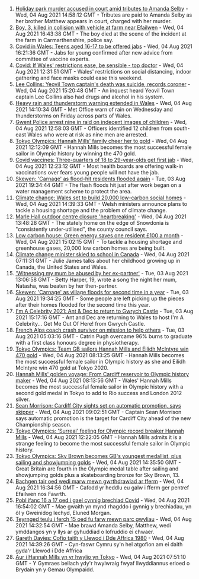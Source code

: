 1. [Holiday park murder accused in court amid tributes to Amanda Selby](https://www.bbc.co.uk/news/uk-wales-58083395) - Wed, 04 Aug 2021 14:58:12 GMT - Tributes are paid to Amanda Selby as her brother Matthew appears in court, charged with her murder.
2. [Boy, 3, killed in collision with vehicle at farm near Efailwen](https://www.bbc.co.uk/news/uk-wales-58089814) - Wed, 04 Aug 2021 16:43:38 GMT - The boy died at the scene of the incident at the farm in Carmarthenshire, police say.
3. [Covid in Wales: Teens aged 16-17 to be offered jabs](https://www.bbc.co.uk/news/uk-wales-politics-58088296) - Wed, 04 Aug 2021 16:21:36 GMT - Jabs for young confirmed after new advice from committee of vaccine experts.
4. [Covid: If Wales' restrictions ease, be sensible - top doctor](https://www.bbc.co.uk/news/uk-wales-58074305) - Wed, 04 Aug 2021 12:31:51 GMT - Wales' restrictions on social distancing, indoor gathering and face masks could ease this weekend.
5. [Lee Collins: Yeovil Town captain's death was suicide, records coroner](https://www.bbc.co.uk/news/uk-england-somerset-58090985) - Wed, 04 Aug 2021 15:20:48 GMT - An inquest heard Yeovil Town captain Lee Collins also had drugs and alcohol in his system.
6. [Heavy rain and thunderstorm warning extended in Wales](https://www.bbc.co.uk/news/uk-wales-58087494) - Wed, 04 Aug 2021 14:10:34 GMT - Met Office warn of rain on Wednesday and thunderstorms on Friday across parts of Wales.
7. [Gwent Police arrest nine in raid on indecent images of children](https://www.bbc.co.uk/news/uk-wales-58089062) - Wed, 04 Aug 2021 12:58:03 GMT - Officers identified 12 children from south-east Wales who were at risk as nine men are arrested.
8. [Tokyo Olympics: Hannah Mills' family cheer her to gold](https://www.bbc.co.uk/news/uk-wales-58089059) - Wed, 04 Aug 2021 12:12:09 GMT - Hannah Mills becomes the most successful female sailor in Olympic history by winning the 470 gold.
9. [Covid vaccines: Three-quarters of 18 to 29-year-olds get first jab](https://www.bbc.co.uk/news/uk-wales-58087242) - Wed, 04 Aug 2021 12:23:12 GMT - Most health boards are offering walk-in vaccinations over fears young people will not have the jab.
10. [Skewen: 'Carnage' as flood-hit residents flooded again](https://www.bbc.co.uk/news/uk-wales-58077730) - Tue, 03 Aug 2021 19:34:44 GMT - The flash floods hit just after work began on a water management scheme to protect the area.
11. [Climate change: Wales set to build 20,000 low-carbon social homes](https://www.bbc.co.uk/news/uk-wales-58078894) - Wed, 04 Aug 2021 14:39:33 GMT - Welsh ministers announce plans to tackle a housing shortage and the problem of climate change.
12. [Marle Hall outdoor centre closure 'heartbreaking'](https://www.bbc.co.uk/news/uk-england-coventry-warwickshire-58085329) - Wed, 04 Aug 2021 13:48:28 GMT - The stately home on the edge of Snowdonia is "consistently under-utilised", the county council says.
13. [Low carbon house: Green energy saves one resident £100 a month](https://www.bbc.co.uk/news/uk-wales-58089068) - Wed, 04 Aug 2021 15:02:15 GMT - To tackle a housing shortage and greenhouse gases, 20,000 low carbon homes are being built.
14. [Climate change minister skied to school in Canada](https://www.bbc.co.uk/news/uk-wales-58083390) - Wed, 04 Aug 2021 07:11:31 GMT - Julie James talks about her childhood growing up in Canada, the United States and Wales.
15. ['Witnessing my mum be abused by her ex-partner'](https://www.bbc.co.uk/news/uk-58063101) - Tue, 03 Aug 2021 13:06:58 GMT - Betty Harper, 19, wrote a song the night her mum, Natasha, was beaten by her then-partner.
16. [Skewen: 'Carnage' as village floods for second time in a year](https://www.bbc.co.uk/news/uk-wales-58080833) - Tue, 03 Aug 2021 19:34:25 GMT - Some people are left picking up the pieces after their homes flooded for the second time this year.
17. [I'm A Celebrity 2021: Ant & Dec to return to Gwrych Castle](https://www.bbc.co.uk/news/uk-wales-58071771) - Tue, 03 Aug 2021 15:17:16 GMT - Ant and Dec are returning to Wales to host I'm A Celebrity... Get Me Out Of Here! from Gwrych Castle.
18. [French Alps coach crash survivor on mission to help others](https://www.bbc.co.uk/news/uk-wales-58065023) - Tue, 03 Aug 2021 05:03:16 GMT - Catrin Pugh overcame 96% burns to graduate with a first class honours degree in physiotherapy.
19. [Tokyo Olympics: Team GB sailors Hannah Mills and Eilidh McIntyre win 470 gold](https://www.bbc.co.uk/sport/olympics/58083440) - Wed, 04 Aug 2021 08:13:25 GMT - Hannah Mills becomes the most successful female sailor in Olympic history as she and Eilidh McIntyre win 470 gold at Tokyo 2020.
20. [Hannah Mills' golden voyage: From Cardiff reservoir to Olympic history maker](https://www.bbc.co.uk/sport/olympics/58023441) - Wed, 04 Aug 2021 08:13:56 GMT - Wales' Hannah Mills becomes the most successful female sailor in Olympic history with a second gold medal in Tokyo to add to Rio success and London 2012 silver.
21. [Sean Morrison: Cardiff City sights set on automatic promotion, says skipper](https://www.bbc.co.uk/sport/football/58080763) - Wed, 04 Aug 2021 09:02:51 GMT - Captain Sean Morrison says automatic promotion is the target for Cardiff City ahead of the new Championship season.
22. [Tokyo Olympics: 'Surreal' feeling for Olympic record breaker Hannah Mills](https://www.bbc.co.uk/sport/av/olympics/58089435) - Wed, 04 Aug 2021 12:22:05 GMT - Hannah Mills admits it is a strange feeling to become the most successful female sailor in Olympic history.
23. [Tokyo Olympics: Sky Brown becomes GB's youngest medallist, plus sailing and showjumping golds](https://www.bbc.co.uk/sport/olympics/58082545) - Wed, 04 Aug 2021 14:35:50 GMT - Great Britain are fourth in the Olympic medal table after sailing and showjumping golds plus a skateboarding bronze for Sky Brown, 13.
24. [Bachgen tair oed wedi marw mewn gwrthdrawiad ar fferm](https://www.bbc.co.uk/newyddion/58088218) - Wed, 04 Aug 2021 16:34:56 GMT - Cafodd yr heddlu eu galw i fferm ger pentref Efailwen nos Fawrth.
25. [Pobl ifanc 16 a 17 oed i gael cynnig brechiad Covid](https://www.bbc.co.uk/newyddion/58088219) - Wed, 04 Aug 2021 16:54:02 GMT - Mae gwaith yn mynd rhagddo i gynnig y brechiadau, yn ôl y Gweinidog Iechyd, Eluned Morgan.
26. [Teyrnged teulu i ferch 15 oed fu farw mewn parc gwyliau](https://www.bbc.co.uk/newyddion/58084689) - Wed, 04 Aug 2021 14:32:54 GMT - Mae brawd Amanda Selby, Matthew, wedi ymddangos yn y llys ar gyhuddiad o lofruddio ei chwaer.
27. [Gareth Davies: Cofio taith y Llewod i Dde Affrica 1980](https://www.bbc.co.uk/newyddion/58087754) - Wed, 04 Aug 2021 14:39:26 GMT - Cyn-faswr Cymru sy'n hel atgofion am ei daith gyda'r Llewod i Dde Affrica
28. [Aur i Hannah Mills yn yr hwylio yn Tokyo](https://www.bbc.co.uk/newyddion/58084682) - Wed, 04 Aug 2021 07:51:10 GMT - Y Gymraes bellach ydy'r hwylwraig fwyaf llwyddiannus erioed o Brydain yn y Gemau Olympaidd.
